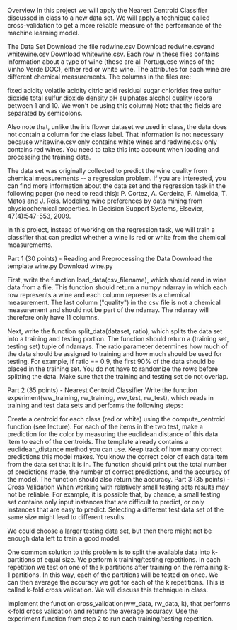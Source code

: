 Overview
In this project we will apply the Nearest Centroid Classifier discussed in class to a new data set. We will apply a technique called cross-validation to get a more reliable measure of the performance of the machine learning model.

The Data Set
Download the file  redwine.csv  Download redwine.csvand whitewine.csv  Download whitewine.csv. Each row in these files contains information about a type of wine (these are all Portuguese wines of the Vinho Verde DOC), either red or white wine. The attributes for each wine are different chemical measurements. The columns in the files are:

fixed acidity
volatile acidity
citric acid
residual sugar
chlorides
free sulfur dioxide
total sulfur dioxide
density
pH
sulphates
alcohol
quality (score between 1 and 10. We won't be using this column)
Note that the fields are separated by semicolons. 

Also note that, unlike the iris flower dataset we used in class, the data does not contain a column for the class label. That information is not necessary because whitewine.csv only contains white wines and redwine.csv only contains red wines. You need to take this into account when loading and processing the training data.

The data set was originally collected to predict the wine quality from chemical measurements -- a regression problem. If you are interested, you can find more information about the data set and the regression task in the following paper (no need to read this): 
P. Cortez, A. Cerdeira, F. Almeida, T. Matos and J. Reis. Modeling wine preferences by data mining from physicochemical properties. In Decision Support Systems, Elsevier, 47(4):547-553, 2009.

In this project, instead of working on the regression task, we will train a classifier that can predict whether a wine is red or white from the chemical measurements.

Part 1 (30 points) - Reading and Preprocessing the Data
Download the template wine.py Download wine.py

First, write the function load_data(csv_filename), which should read in wine data from a file. This function should return a numpy ndarray in which each row represents a wine and each column represents a chemical measurement. The last column ("quality") in the csv file is not a chemical measurement and should not be part of the ndarray. The ndarray will therefore only have 11 columns.

Next, write the function split_data(dataset, ratio), which splits the data set into a training and testing portion. The function should return a (training set, testing set) tuple of ndarrays. The ratio parameter determines how much of the data should be assigned to training and how much should be used for testing. For example, if ratio == 0.9, the first 90% of the data should be placed in the training set. You do not have to randomize the rows before splitting the data. Make sure that the training and testing set do not overlap.

Part 2 (35 points) - Nearest Centroid Classifier
Write the function experiment(ww_training, rw_training, ww_test, rw_test), which reads in training and test data sets and performs the following steps:

Create a centroid for each class (red or white) using the compute_centroid function (see lecture).
For each of the items in the two test, make a prediction for the color by measuring the euclidean distance of this data item to each of the centroids. The template already contains a euclidean_distance method you can use.
Keep track of how many correct predictions this model makes. You know the correct color of each data item from the data set that it is in. 
The function should print out the total number of predictions made, the number of correct predictions, and the accuracy of the model. 
The function should also return the accuracy. 
Part 3 (35 points) - Cross Validation
When working with relatively small testing sets results may not be reliable. For example, it is possible that, by chance, a small testing set contains only input instances that are difficult to predict, or only instances that are easy to predict. Selecting a different test data set of the same size might lead to different results.

We could choose a larger testing data set, but then there might not be enough data left to train a good model.

One common solution to this problem is to split the available data into k-partitions of equal size. We perform k training/testing repetitions. In each repetition we test on one of the k partitions after training on the remaining k-1 partitions. In this way, each of the partitions will be tested on once. We can then average the accuracy we got for each of the k repetitions. This is called k-fold cross validation. We will discuss this technique in class.

Implement the function cross_validation(ww_data, rw_data, k), that performs k-fold cross validation and returns the average accuracy. Use the experiment function from step 2 to run each training/testing repetition. 
